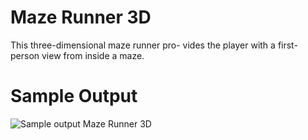 Maze Runner 3D
========================================================

This three-dimensional maze runner pro- vides the player with a first-person view from inside a maze. 

Sample Output
========================================================

![Sample output Maze Runner 3D](https://github.com/nihathalici/The-Big-Book-of-Small-Python-Projects/blob/main/C45-Project-45-Maze-Runner-3D/mazerunner3d_sample_output.PNG)

